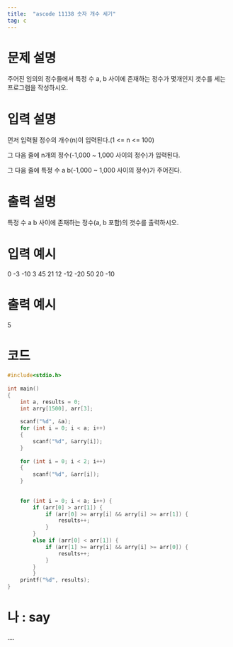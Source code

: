 ```yaml
---
title:  "ascode 11138 숫자 개수 세기"
tag: c
---
```


# 문제 설명
주어진 임의의 정수들에서 특정 수 a, b 사이에 존재하는 정수가 몇개인지 갯수를 세는 프로그램을 작성하시오.
# 입력 설명
먼저 입력될 정수의 개수(n)이 입력된다.(1 <= n <= 100)


그 다음 줄에 n개의 정수(-1,000 ~ 1,000 사이의 정수)가 입력된다.


그 다음 줄에 특정 수 a b(-1,000 ~ 1,000 사이의 정수)가 주어진다.
# 출력 설명
특정 수 a b 사이에 존재하는 정수(a, b 포함)의 갯수를 출력하시오.
# 입력 예시
0 -3 -10 3 45 21 12 -12 -20 50
20 -10
# 출력 예시
5
# 코드

```c
#include<stdio.h>
 
int main()
{
    int a, results = 0;
    int arry[1500], arr[3];
 
    scanf("%d", &a);
    for (int i = 0; i < a; i++)
    {
        scanf("%d", &arry[i]);
    }
 
    for (int i = 0; i < 2; i++)
    {
        scanf("%d", &arr[i]);
    }
  
 
    for (int i = 0; i < a; i++) {
        if (arr[0] > arr[1]) {
            if (arr[0] >= arry[i] && arry[i] >= arr[1]) {
                results++;
            }
        }
        else if (arr[0] < arr[1]) {
            if (arr[1] >= arry[i] && arry[i] >= arr[0]) {
                results++;
            }
        }
        }
    printf("%d", results);
}
```

# 나 : say
....
